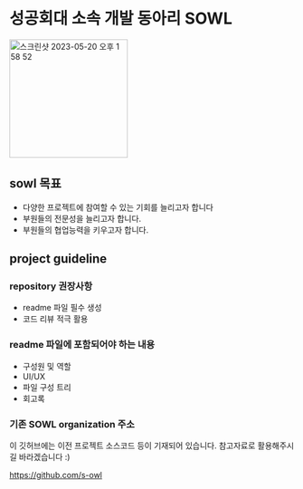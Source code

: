 # 성공회대 소속 개발 동아리 SOWL

<img width="209" alt="스크린샷 2023-05-20 오후 1 58 52" src="https://github.com/SOWL-SKHU/.github/assets/104067367/125335ea-e16d-43ca-af37-28377c9c2fb7">

## sowl 목표

- 다양한 프로젝트에 참여할 수 있는 기회를 늘리고자 합니다
- 부원들의 전문성을 늘리고자 합니다.
- 부원들의 협업능력을 키우고자 합니다.

## project guideline

### repository 권장사항

- readme 파일 필수 생성 
- 코드 리뷰 적극 활용

### readme 파일에 포함되어야 하는 내용 

- 구성원 및 역할
- UI/UX 
- 파일 구성 트리 
- 회고록

### 기존 SOWL organization 주소 

이 깃허브에는 이전 프로젝트 소스코드 등이 기재되어 있습니다.
참고자료로 활용해주시길 바라겠습니다 :)

https://github.com/s-owl
